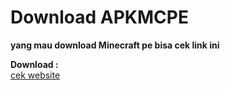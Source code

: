 # Download APKMCPE
**yang mau download Minecraft pe bisa cek link ini**

 **Download :**  
[cek website](https://vannnemcee.github.io/MCPE-APK/Webapp/MCPEAPK.html)
